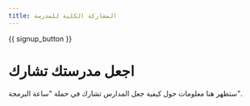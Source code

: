 ```yaml
---
title: المشاركة الكلية للمدرسة
---
```


{{ signup_button }}

# اجعل مدرستك تشارك

ستظهر هنا معلومات حول كيفية جعل المدارس تشارك في حملة "ساعة البرمجة".